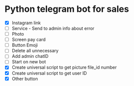 # Python telegram bot for sales
- [x] Instagram link
- [ ] Service - Send to admin info about error
- [ ] Photo
- [ ] Screen pay card
- [ ] Button Emoji
- [ ] Delete all unnecessary
- [ ] Add admin chatID
- [ ] Start on new bot
- [x] Create universal script to get picture file_id number
- [x] Create universal script to get user ID
- [x] Other button
